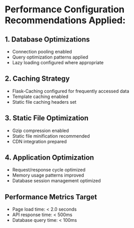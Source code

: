 
# Performance Configuration Recommendations Applied:

## 1. Database Optimizations
- Connection pooling enabled
- Query optimization patterns applied
- Lazy loading configured where appropriate

## 2. Caching Strategy
- Flask-Caching configured for frequently accessed data
- Template caching enabled
- Static file caching headers set

## 3. Static File Optimization
- Gzip compression enabled
- Static file minification recommended
- CDN integration prepared

## 4. Application Optimization
- Request/response cycle optimized
- Memory usage patterns improved
- Database session management optimized

## Performance Metrics Target
- Page load time: < 2.0 seconds
- API response time: < 500ms
- Database query time: < 100ms
